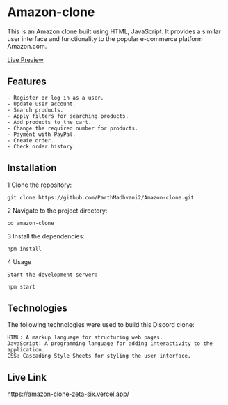 # Amazon-clone

This is an Amazon clone built using HTML, JavaScript. It provides a similar user interface and functionality to the popular e-commerce platform Amazon.com.

[Live Preview](https://amazon-clone-zeta-six.vercel.app/)

## Features

    - Register or log in as a user.
    - Update user account.
    - Search products.
    - Apply filters for searching products.
    - Add products to the cart.
    - Change the required number for products.
    - Payment with PayPal.
    - Create order.
    - Check order history. 

## Installation 

1 Clone the repository: <br>

    git clone https://github.com/ParthMadhvani2/Amazon-clone.git

2 Navigate to the project directory:


    cd amazon-clone

3 Install the dependencies:


    npm install

4 Usage

    Start the development server: 

    npm start 

## Technologies

The following technologies were used to build this Discord clone:

    HTML: A markup language for structuring web pages.
    JavaScript: A programming language for adding interactivity to the application.
    CSS: Cascading Style Sheets for styling the user interface.

## Live Link
https://amazon-clone-zeta-six.vercel.app/


